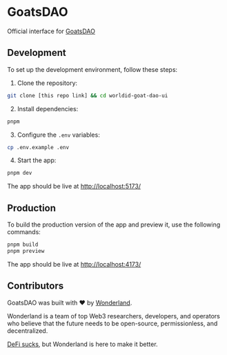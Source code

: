 # GoatsDAO

Official interface for [GoatsDAO](https://www.moregoats.com/)

## Development

To set up the development environment, follow these steps:

1. Clone the repository:

```bash
git clone [this repo link] && cd worldid-goat-dao-ui
```

2. Install dependencies:

```bash
pnpm
```

3. Configure the `.env` variables:

```bash
cp .env.example .env
```

4. Start the app:

```bash
pnpm dev
```

The app should be live at [http://localhost:5173/](http://localhost:5173/)

## Production

To build the production version of the app and preview it, use the following commands:

```bash
pnpm build
pnpm preview
```

The app should be live at [http://localhost:4173/](http://localhost:4173/)

## Contributors

GoatsDAO was built with ❤️ by [Wonderland](https://defi.sucks).

Wonderland is a team of top Web3 researchers, developers, and operators who believe that the future needs to be open-source, permissionless, and decentralized.

[DeFi sucks](https://defi.sucks), but Wonderland is here to make it better.